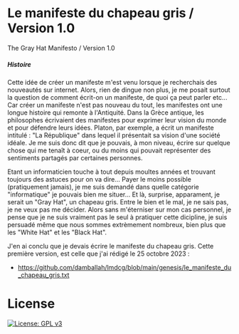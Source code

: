 # Le manifeste du chapeau gris / Version 1.0 
The Gray Hat Manifesto / Version 1.0

##### Histoire
Cette idée de créer un manifeste m'est venu lorsque je recherchais des nouveautés sur internet.
Alors, rien de dingue non plus, je me posait surtout la question de comment écrit-on un manifeste, de quoi ça peut parler etc... Car créer un manifeste n'est pas nouveau du tout, les manifestes ont une longue histoire qui remonte à l'Antiquité. Dans la Grèce antique, les philosophes écrivaient des manifestes pour exprimer leur vision du monde et pour défendre leurs idées. Platon, par exemple, a écrit un manifeste intitulé : "La République" dans lequel il présentait sa vision d'une société idéale. Je me suis donc dit que je pouvais, à mon niveau, écrire sur quelque chose qui me tenaît à coeur, ou du moins qui pouvait représenter des sentiments partagés par certaines personnes.

Etant un informaticien touche à tout depuis moultes années et trouvant toujours des astuces pour on va dire... Payer le moins possible (pratiquement jamais), je me suis demandé dans quelle catégorie "informatique" je pouvais bien me situer... Et là, surprise, apparament, je serait un "Gray Hat", un chapeau gris. Entre le bien et le mal, je ne sais pas, je ne veux pas me décider. Alors sans m'éterniser sur mon cas personnel, je pense que je ne suis vraiment pas le seul à pratiquer cette dicipline, je suis persuadé même que nous sommes extrèmement nombreux, bien plus que les "White Hat" et les "Black Hat".

J'en ai conclu que je devais écrire le manifeste du chapeau gris. Cette première version, est celle que j'ai rédigé le 25 octobre 2023 : 

* https://github.com/damballah/lmdcg/blob/main/genesis/le_manifeste_du_chapeau_gris.txt




# License
[![License: GPL v3](https://img.shields.io/badge/License-GPLv3-blue.svg)](https://www.gnu.org/licenses/gpl-3.0)

